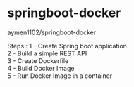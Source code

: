 # springboot-docker
aymen1102/springboot-docker

Steps : 
1 - Create Spring boot application<br />
2 - Build a simple REST API<br />
3 - Create Dockerfile<br />
4 - Build Docker Image<br />
5 - Run Docker Image in a container<br />
